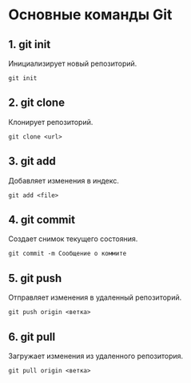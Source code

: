 # Основные команды Git
## 1. git init
Инициализирует новый репозиторий.
```
git init
```
## 2. git clone
Клонирует репозиторий.
```
git clone <url>
```
## 3. git add
Добавляет изменения в индекс.
```
git add <file>
```
## 4. git commit
Создает снимок текущего состояния.
```
git commit -m Сообщение о коммите
```
## 5. git push
Отправляет изменения в удаленный репозиторий.
```
git push origin <ветка>
```
## 6. git pull
Загружает изменения из удаленного репозитория.
```
git pull origin <ветка>
```
